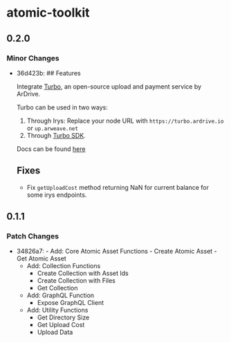 # atomic-toolkit

## 0.2.0

### Minor Changes

-   36d423b: ## Features

    Integrate [Turbo](https://ardrive.io/turbo-bundler/), an open-source upload and payment service by ArDrive.

    Turbo can be used in two ways:

    1. Through Irys: Replace your node URL with `https://turbo.ardrive.io` or `up.arweave.net`
    2. Through [Turbo SDK](https://github.com/ardriveapp/turbo-sdk).

    Docs can be found [here](https://atomictoolkit.mintlify.app/usage/browser#using-turbo)

    ## Fixes

    -   Fix `getUploadCost` method returning NaN for current balance for some irys endpoints.

## 0.1.1

### Patch Changes

-   34826a7: - Add: Core Atomic Asset Functions - Create Atomic Asset - Get Atomic Asset
    -   Add: Collection Functions
        -   Create Collection with Asset Ids
        -   Create Collection with Files
        -   Get Collection
    -   Add: GraphQL Function
        -   Expose GraphQL Client
    -   Add: Utility Functions
        -   Get Directory Size
        -   Get Upload Cost
        -   Upload Data
